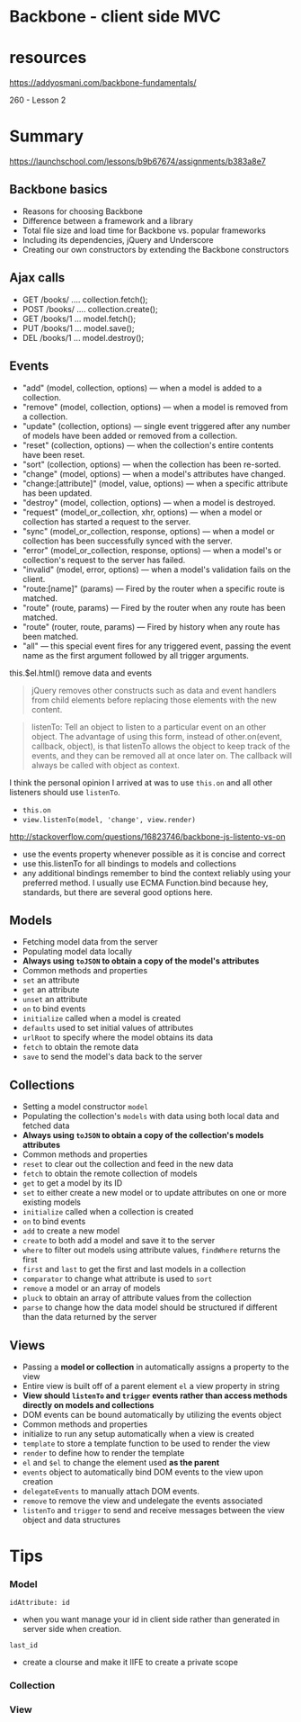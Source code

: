 Backbone - client side MVC
===========================

# resources

https://addyosmani.com/backbone-fundamentals/

260 -  Lesson 2

# Summary

https://launchschool.com/lessons/b9b67674/assignments/b383a8e7

## Backbone basics
- Reasons for choosing Backbone
- Difference between a framework and a library
- Total file size and load time for Backbone vs. popular frameworks
- Including its dependencies, jQuery and Underscore
- Creating our own constructors by extending the Backbone constructors

## Ajax calls
- GET  /books/ .... collection.fetch();
- POST /books/ .... collection.create();
- GET  /books/1 ... model.fetch();
- PUT  /books/1 ... model.save();
- DEL  /books/1 ... model.destroy();

## Events

- "add" (model, collection, options) — when a model is added to a collection.
- "remove" (model, collection, options) — when a model is removed from a collection.
- "update" (collection, options) — single event triggered after any number of models have been added or removed from a collection.
- "reset" (collection, options) — when the collection's entire contents have been reset.
- "sort" (collection, options) — when the collection has been re-sorted.
- "change" (model, options) — when a model's attributes have changed.
- "change:[attribute]" (model, value, options) — when a specific attribute has been updated.
- "destroy" (model, collection, options) — when a model is destroyed.
- "request" (model_or_collection, xhr, options) — when a model or collection has started a request to the server.
- "sync" (model_or_collection, response, options) — when a model or collection has been successfully synced with the server.
- "error" (model_or_collection, response, options) — when a model's or collection's request to the server has failed.
- "invalid" (model, error, options) — when a model's validation fails on the client.
- "route:[name]" (params) — Fired by the router when a specific route is matched.
- "route" (route, params) — Fired by the router when any route has been matched.
- "route" (router, route, params) — Fired by history when any route has been matched.
- "all" — this special event fires for any triggered event, passing the event name as the first argument followed by all trigger arguments.

this.$el.html() remove data and events
> jQuery removes other constructs such as data and event handlers from child elements before replacing those elements with the new content.

> listenTo:
> Tell an object to listen to a particular event on an other object. The advantage of using this form, instead of other.on(event, callback, object), is that listenTo allows the object to keep track of the events, and they can be removed all at once later on. The callback will always be called with object as context.

I think the personal opinion I arrived at was to use `this.on` and all other listeners should use `listenTo`.
- `this.on`
- `view.listenTo(model, 'change', view.render)`

http://stackoverflow.com/questions/16823746/backbone-js-listento-vs-on
- use the events property whenever possible as it is concise and correct
- use this.listenTo for all bindings to models and collections
- any additional bindings remember to bind the context reliably using your preferred method. I usually use ECMA Function.bind because hey, standards, but there are several good options here.



## Models
- Fetching model data from the server
- Populating model data locally
- **Always using `toJSON` to obtain a copy of the model's attributes**
- Common methods and properties
- `set` an attribute
- `get` an attribute
- `unset` an attribute
- `on` to bind events
- `initialize` called when a model is created
- `defaults` used to set initial values of attributes
- `urlRoot` to specify where the model obtains its data
- `fetch` to obtain the remote data
- `save` to send the model's data back to the server

## Collections
- Setting a model constructor `model`
- Populating the collection's `models` with data using both local data and fetched data
- **Always using `toJSON` to obtain a copy of the collection's models attributes**
- Common methods and properties
- `reset` to clear out the collection and feed in the new data
- `fetch` to obtain the remote collection of models
- `get` to get a model by its ID
- `set` to either create a new model or to update attributes on one or more existing models
- `initialize` called when a collection is created
- `on` to bind events
- `add` to create a new model
- `create` to both add a model and save it to the server
- `where` to filter out models using attribute values, `findWhere` returns the first
- `first` and `last` to get the first and last models in a collection
- `comparator` to change what attribute is used to `sort`
- `remove` a model or an array of models
- `pluck` to obtain an array of attribute values from the collection
- `parse` to change how the data model should be structured if different than the data returned by the server

## Views
- Passing a **model or collection** in automatically assigns a property to the view
- Entire view is built off of a parent element `el` a view property in string
- **View should `listenTo` and `trigger` events rather than access methods directly on models and collections**
- DOM events can be bound automatically by utilizing the events object
- Common methods and properties
- initialize to run any setup automatically when a view is created
- `template` to store a template function to be used to render the view
- `render` to define how to render the template
- `el` and `$el` to change the element used **as the parent**
- `events` object to automatically bind DOM events to the view upon creation
- `delegateEvents` to manually attach DOM events. 
- `remove` to remove the view and undelegate the events associated
- `listenTo` and `trigger` to send and receive messages between the view object and data structures


# Tips

### Model

`idAttribute: id`
- when you want  manage your id in client side rather than generated in server side when creation.

`last_id`
- create a clourse and make it IIFE to create a private scope


### Collection




### View


